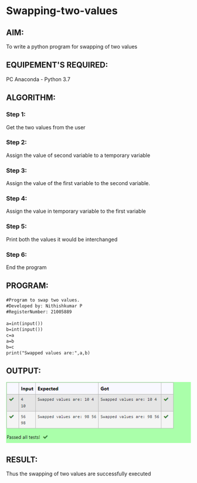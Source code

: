 # Swapping-two-values
## AIM:
To write a python program for swapping of two values
## EQUIPEMENT'S REQUIRED: 
PC
Anaconda - Python 3.7
## ALGORITHM: 
### Step 1:
Get the two values from the user
### Step 2: 
Assign the value of second variable to a temporary variable 
### Step 3: 
Assign the value of the first variable to the second variable.
### Step 4:  
Assign the value in temporary variable to the first variable
### Step 5: 
Print both the values it would be interchanged
### Step 6: 
End the program
## PROGRAM:
```
#Program to swap two values.
#Developed by: Nithishkumar P
#RegisterNumber: 21005889

a=int(input())
b=int(input())
c=a
a=b
b=c
print("Swapped values are:",a,b)
```
## OUTPUT:
![](./1st.png)

## RESULT:
Thus the swapping of two values are successfully executed



